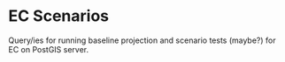 # EC Scenarios

Query/ies for running baseline projection and scenario tests (maybe?) for EC on PostGIS server.
